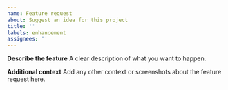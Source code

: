 ```yaml
---
name: Feature request
about: Suggest an idea for this project
title: ''
labels: enhancement
assignees: ''
---
```


**Describe the feature**
A clear description of what you want to happen.

**Additional context**
Add any other context or screenshots about the feature request here.
